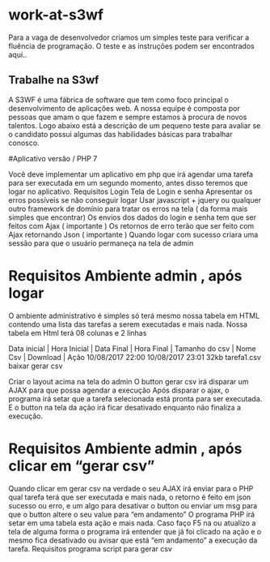 # work-at-s3wf
Para a vaga de desenvolvedor criamos um simples teste para verificar a fluência de programação. O teste e as instruções podem ser encontrados aqui..

## Trabalhe na S3wf

A S3WF é uma fábrica de software que tem como foco principal o desenvolvimento de aplicações web.
A nossa equipe é composta por pessoas que amam o que fazem e sempre estamos à procura de novos talentos.
Logo abaixo está a descrição de um pequeno teste para avaliar se o candidato possui algumas das habilidades básicas para trabalhar conosco.

#Aplicativo versão / PHP 7

Você deve implementar um aplicativo em php que irá agendar uma tarefa para ser executada em um segundo momento, antes disso teremos que logar no aplicativo.
Requisitos Login
Tela de Login e senha
Apresentar os erros possíveis se não conseguir logar
Usar javascript + jquery ou qualquer outro framework de domínio para tratar os erros na tela ( da forma mais simples que encontrar)
Os envios dos dados do login e senha tem que ser feitos com Ajax ( importante )
Os retornos de erro terão que ser feito com Ajax retornando Json ( importante )
Quando logar com sucesso criara uma sessão para que o usuário permaneça na tela de admin

# Requisitos Ambiente admin , após logar 

O ambiente administrativo é simples só terá mesmo nossa tabela em HTML contendo uma lista das tarefas a serem executadas e mais nada.
Nossa tabela em Html terá 08  colunas e 2 linhas

Data inicial   | Hora Inicial   | Data Final   | Hora Final  | Tamanho do csv | Nome Csv | Download |  Ação
10/08/2017       22:00        10/08/2017     23:01                   32kb                tarefa1.csv     baixar     gerar csv

Criar o layout acima na tela do admin
O button gerar csv irá disparar um AJAX para que possa agendar a execução
Após disparar o ajax, o programa irá setar que a tarefa selecionada está pronta para ser executada.
E o button na tela da ação irá ficar desativado enquanto não finaliza a execução.

# Requisitos Ambiente admin , após clicar em “gerar csv”

Quando clicar em gerar csv na verdade o seu AJAX irá enviar para o PHP qual tarefa terá que ser executada e mais nada, o retorno é feito em json sucesso ou erro, e um algo para desativar o button ou enviar um msg para que o button altere o seu value para “em andamento”
O programa PHP irá setar em uma tabela esta ação e mais nada.
Caso faço F5 na ou atualizo a tela de alguma forma o programa irá entender que já foi clicado na ação e o mesmo fica desativado ou avisar que está “em andamento” a execução da tarefa.
Requisitos programa script para gerar csv
